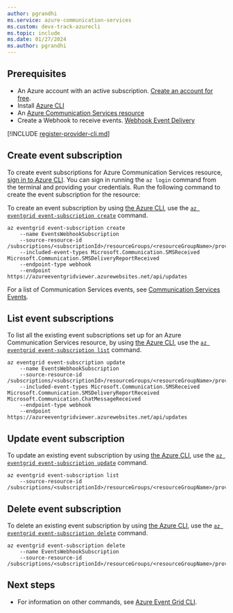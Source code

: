 ```yaml
---
author: pgrandhi
ms.service: azure-communication-services
ms.custom: devx-track-azurecli
ms.topic: include
ms.date: 01/27/2024
ms.author: pgrandhi
---
```


## Prerequisites

- An Azure account with an active subscription. [Create an account for free](https://azure.microsoft.com/free/dotnet/).
- Install [Azure CLI](/cli/azure/install-azure-cli-windows?tabs=azure-cli) 
- An [Azure Communication Services resource](../../create-communication-resource.md)
- Create a Webhook to receive events. [Webhook Event Delivery](../../../../../articles/event-grid/webhook-event-delivery.md)


[!INCLUDE [register-provider-cli.md](register-provider-cli.md)]

## Create event subscription

To create event subscriptions for Azure Communication Services resource, [sign in to Azure CLI](/cli/azure/authenticate-azure-cli). You can sign in running the ```az login``` command from the terminal and providing your credentials. Run the following command to create the event subscription for the resource:

To create an event subscription by using [the Azure CLI](/cli/azure/get-started-with-azure-cli), use the [`az eventgrid event-subscription create`](/cli/azure/eventgrid/event-subscription#az-eventgrid-event-subscription-create) command. 

```azurecli-interactive
az eventgrid event-subscription create 
    --name EventsWebhookSubscription
    --source-resource-id /subscriptions/<subscriptionId>/resourceGroups/<resourceGroupName>/providers/Microsoft.Communication/CommunicationServices/<acsResourceName>
    --included-event-types Microsoft.Communication.SMSReceived Microsoft.Communication.SMSDeliveryReportReceived
    --endpoint-type webhook 
    --endpoint https://azureeventgridviewer.azurewebsites.net/api/updates  
```

For a list of Communication Services events, see [Communication Services Events](../../../../../articles/event-grid/event-schema-communication-services.md).

## List event subscriptions

To list all the existing event subscriptions set up for an Azure Communication Services resource, by using [the Azure CLI](/cli/azure/get-started-with-azure-cli), use the [`az eventgrid event-subscription list`](/cli/azure/eventgrid/event-subscription#az-eventgrid-event-subscription-list) command. 

```azurecli-interactive
az eventgrid event-subscription update 
    --name EventsWebhookSubscription
    --source-resource-id /subscriptions/<subscriptionId>/resourceGroups/<resourceGroupName>/providers/Microsoft.Communication/CommunicationServices/<acsResourceName>
    --included-event-types Microsoft.Communication.SMSReceived Microsoft.Communication.SMSDeliveryReportReceived Microsoft.Communication.ChatMessageReceived
    --endpoint-type webhook 
    --endpoint https://azureeventgridviewer.azurewebsites.net/api/updates
```

## Update event subscription

To update an existing event subscription by using [the Azure CLI](/cli/azure/get-started-with-azure-cli), use the [`az eventgrid event-subscription update`](/cli/azure/eventgrid/event-subscription#az-eventgrid-event-subscription-update) command. 

```azurecli-interactive
az eventgrid event-subscription list 
    --source-resource-id /subscriptions/<subscriptionId>/resourceGroups/<resourceGroupName>/providers/Microsoft.Communication/CommunicationServices/<acsResourceName>    
```

## Delete event subscription

To delete an existing event subscription by using [the Azure CLI](/cli/azure/get-started-with-azure-cli), use the [`az eventgrid event-subscription delete`](/cli/azure/eventgrid/event-subscription#az-eventgrid-event-subscription-delete) command. 

```azurecli-interactive
az eventgrid event-subscription delete 
    --name EventsWebhookSubscription 
    --source-resource-id /subscriptions/<subscriptionId>/resourceGroups/<resourceGroupName>/providers/Microsoft.Communication/CommunicationServices/<acsResourceName>
```

## Next steps
* For information on other commands, see [Azure Event Grid CLI](/cli/azure/eventgrid/event-subscription).
